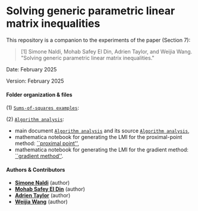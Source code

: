 # Solving generic parametric linear matrix inequalities

This repository is a companion to the experiments of the paper (Section 7):

> [1] Simone Naldi, Mohab Safey El Din, Adrien Taylor, and Weijia Wang. "Solving generic parametric linear matrix inequalities."

Date:    February 2025

Version: February 2025

#### Folder organization & files

(1) [`Sums-of-squares examples`](SOS.pdf):


(2) [`Algorithm analysis`](LMI_for_algorithm_analysis.pdf): 
- main document [`Algorithm analysis`](LMI_for_algorithm_analysis.pdf) and its source [`Algorithm analysis`](LMI_for_algorithm_analysis.tex),
- mathematica notebook for generating the LMI for the proximal-point method: [``proximal point''](Example_Proximal_Point.nb),
- mathematica notebook for generating the LMI for the gradient method: [``gradient method''](Example_Gradient_Descent.nb).

#### Authors & Contributors
- [**Simone Naldi**](https://www.unilim.fr/pages_perso/simone.naldi/) (author)
- [**Mohab Safey El Din**](https://polsys.lip6.fr/~safey/) (author)
- [**Adrien Taylor**](http://www.di.ens.fr/~ataylor/) (author)
- [**Weijia Wang**](https://perso.lip6.fr/Weijia.Wang/) (author)


